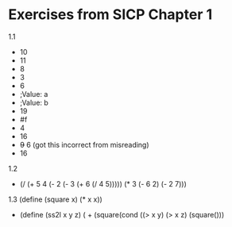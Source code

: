 # Exercises from SICP Chapter 1

 1.1
  - 10
  - 11
  - 8
  - 3
  - 6
  - ;Value: a
  - ;Value: b
  - 19
  - #f
  - 4
  - 16
  - ~~9~~ 6 (got this incorrect from misreading)
  - 16
  
 1.2
  - (/ (+ 5 4 (- 2 (- 3 (+ 6 (/ 4 5))))) (* 3 (- 6 2) (- 2 7)))
  
 1.3
 (define (square x) (* x x))
  - (define (ss2l x y z) ( + (square(cond ((> x y) (> x z) (square()))
